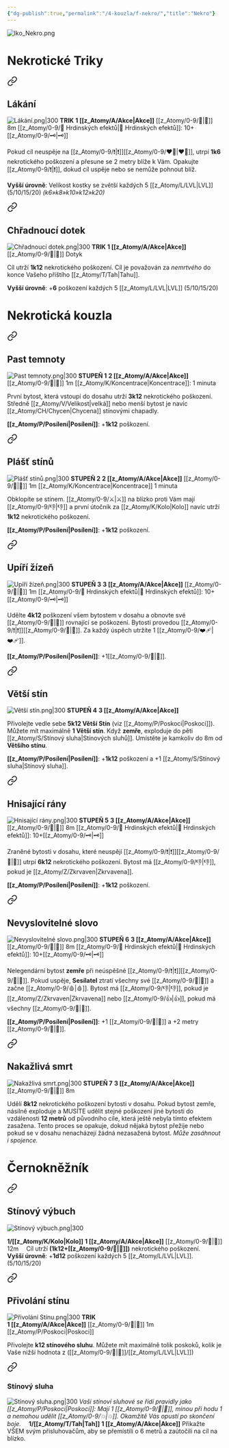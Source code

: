 ```yaml
---
{"dg-publish":true,"permalink":"/4-kouzla/f-nekro/","title":"Nekro"}
---
```


![Iko_Nekro.png](/img/user/z_img/Iko_Nekro.png)
# Nekrotické Triky

<div class="transclusion internal-embed is-loaded"><a class="markdown-embed-link" href="/z-atomy/l/lakani/" aria-label="Open link"><svg xmlns="http://www.w3.org/2000/svg" width="24" height="24" viewBox="0 0 24 24" fill="none" stroke="currentColor" stroke-width="2" stroke-linecap="round" stroke-linejoin="round" class="svg-icon lucide-link"><path d="M10 13a5 5 0 0 0 7.54.54l3-3a5 5 0 0 0-7.07-7.07l-1.72 1.71"></path><path d="M14 11a5 5 0 0 0-7.54-.54l-3 3a5 5 0 0 0 7.07 7.07l1.71-1.71"></path></svg></a><div class="markdown-embed">




## Lákání
![Lákání.png|300](/img/user/z_img/L%C3%A1k%C3%A1n%C3%AD.png)
**TRIK**
**1 [[z_Atomy/A/Akce\|Akce]]**
[[z_Atomy/0-9/🫱\|🫱]] 8m
[[z_Atomy/0-9/📶 Hrdinských efektů\|📶 Hrdinských efektů]]: 10+[[z_Atomy/0-9/🗝\|🗝]]

Pokud cíl neuspěje na [[z_Atomy/0-9/❗\|❗]][[z_Atomy/0-9/❤️‍🔥\|❤️‍🔥]], utrpí **1k6** nekrotického poškození a přesune se 2 metry blíže k Vám. Opakujte [[z_Atomy/0-9/❗\|❗]], dokud cíl uspěje nebo se nemůže pohnout blíž.

**Vyšší úrovně**: Velikost kostky se zvětší každých 5 [[z_Atomy/L/LVL\|LVL]] (5/10/15/20) *(k6»k8»k10»k12»k20)*

</div></div>


<div class="transclusion internal-embed is-loaded"><a class="markdown-embed-link" href="/z-atomy/ch/chradnouci-dotek/" aria-label="Open link"><svg xmlns="http://www.w3.org/2000/svg" width="24" height="24" viewBox="0 0 24 24" fill="none" stroke="currentColor" stroke-width="2" stroke-linecap="round" stroke-linejoin="round" class="svg-icon lucide-link"><path d="M10 13a5 5 0 0 0 7.54.54l3-3a5 5 0 0 0-7.07-7.07l-1.72 1.71"></path><path d="M14 11a5 5 0 0 0-7.54-.54l-3 3a5 5 0 0 0 7.07 7.07l1.71-1.71"></path></svg></a><div class="markdown-embed">




## Chřadnoucí dotek
![Chřadnoucí dotek.png|300](/img/user/z_img/Ch%C5%99adnouc%C3%AD%20dotek.png)
**TRIK**
**1 [[z_Atomy/A/Akce\|Akce]]**
[[z_Atomy/0-9/🫱\|🫱]] Dotyk

Cíl utrží **1k12** nekrotického poškození. 
Cíl je považován za *nemrtvého* do konce Vašeho příštího [[z_Atomy/T/Tah\|Tahu]].

**Vyšší úrovně**: +**6** poškození každých 5 [[z_Atomy/L/LVL\|LVL]] (5/10/15/20)

</div></div>

# Nekrotická kouzla

<div class="transclusion internal-embed is-loaded"><a class="markdown-embed-link" href="/z-atomy/p/past-temnoty/" aria-label="Open link"><svg xmlns="http://www.w3.org/2000/svg" width="24" height="24" viewBox="0 0 24 24" fill="none" stroke="currentColor" stroke-width="2" stroke-linecap="round" stroke-linejoin="round" class="svg-icon lucide-link"><path d="M10 13a5 5 0 0 0 7.54.54l3-3a5 5 0 0 0-7.07-7.07l-1.72 1.71"></path><path d="M14 11a5 5 0 0 0-7.54-.54l-3 3a5 5 0 0 0 7.07 7.07l1.71-1.71"></path></svg></a><div class="markdown-embed">




## Past temnoty
![Past temnoty.png|300](/img/user/z_img/Past%20temnoty.png)
**STUPEŇ 1**
**2 [[z_Atomy/A/Akce\|Akce]]**
[[z_Atomy/0-9/🫱\|🫱]] 1m
[[z_Atomy/K/Koncentrace\|Koncentrace]]: 1 minuta

První bytost, která vstoupí do dosahu utrží **3k12** nekrotického poškození. Středně [[z_Atomy/V/Velikost\|velká]] nebo menší bytost je navíc [[z_Atomy/CH/Chycen\|Chycena]] stínovými chapadly.

**[[z_Atomy/P/Posílení\|Posílení]]**: +**1k12** poškození.

</div></div>


<div class="transclusion internal-embed is-loaded"><a class="markdown-embed-link" href="/z-atomy/p/plast-stinu/" aria-label="Open link"><svg xmlns="http://www.w3.org/2000/svg" width="24" height="24" viewBox="0 0 24 24" fill="none" stroke="currentColor" stroke-width="2" stroke-linecap="round" stroke-linejoin="round" class="svg-icon lucide-link"><path d="M10 13a5 5 0 0 0 7.54.54l3-3a5 5 0 0 0-7.07-7.07l-1.72 1.71"></path><path d="M14 11a5 5 0 0 0-7.54-.54l-3 3a5 5 0 0 0 7.07 7.07l1.71-1.71"></path></svg></a><div class="markdown-embed">




## Plášť stínů
![Plášť stínů.png|300](/img/user/z_img/Pl%C3%A1%C5%A1%C5%A5%20st%C3%ADn%C5%AF.png)
**STUPEŇ 2**
**2 [[z_Atomy/A/Akce\|Akce]]**
[[z_Atomy/0-9/🫱\|🫱]] 1m
[[z_Atomy/K/Koncentrace\|Koncentrace]] 1 minuta

Obklopíte se stínem. [[z_Atomy/0-9/⚔️\|⚔️]] na blízko proti Vám mají [[z_Atomy/0-9/👎\|👎]] a první útočník za [[z_Atomy/K/Kolo\|Kolo]] navíc utrží **1k12** nekrotického poškození.

**[[z_Atomy/P/Posílení\|Posílení]]**: +**1k12** poškození.

</div></div>


<div class="transclusion internal-embed is-loaded"><a class="markdown-embed-link" href="/z-atomy/u/upiri-zizen/" aria-label="Open link"><svg xmlns="http://www.w3.org/2000/svg" width="24" height="24" viewBox="0 0 24 24" fill="none" stroke="currentColor" stroke-width="2" stroke-linecap="round" stroke-linejoin="round" class="svg-icon lucide-link"><path d="M10 13a5 5 0 0 0 7.54.54l3-3a5 5 0 0 0-7.07-7.07l-1.72 1.71"></path><path d="M14 11a5 5 0 0 0-7.54-.54l-3 3a5 5 0 0 0 7.07 7.07l1.71-1.71"></path></svg></a><div class="markdown-embed">




## Upíří žízeň
![Upíří žízeň.png|300](/img/user/z_img/Up%C3%AD%C5%99%C3%AD%20%C5%BE%C3%ADze%C5%88.png)
**STUPEŇ 3**
**3 [[z_Atomy/A/Akce\|Akce]]**
[[z_Atomy/0-9/🫱\|🫱]] 1m
[[z_Atomy/0-9/📶 Hrdinských efektů\|📶 Hrdinských efektů]]: 10+[[z_Atomy/0-9/🗝\|🗝]]

Udělte **4k12** poškození všem bytostem v dosahu a obnovte své [[z_Atomy/0-9/💖\|💖]] rovnající se poškození. 
Bytosti provedou [[z_Atomy/0-9/❗\|❗]][[z_Atomy/0-9/💪\|💪]]. Za každý úspěch utržíte 1 [[z_Atomy/0-9/❤️‍🩹\|❤️‍🩹]].

**[[z_Atomy/P/Posílení\|Posílení]]**: +1[[z_Atomy/0-9/📶\|📶]].

</div></div>


<div class="transclusion internal-embed is-loaded"><a class="markdown-embed-link" href="/z-atomy/v/vetsi-stin/" aria-label="Open link"><svg xmlns="http://www.w3.org/2000/svg" width="24" height="24" viewBox="0 0 24 24" fill="none" stroke="currentColor" stroke-width="2" stroke-linecap="round" stroke-linejoin="round" class="svg-icon lucide-link"><path d="M10 13a5 5 0 0 0 7.54.54l3-3a5 5 0 0 0-7.07-7.07l-1.72 1.71"></path><path d="M14 11a5 5 0 0 0-7.54-.54l-3 3a5 5 0 0 0 7.07 7.07l1.71-1.71"></path></svg></a><div class="markdown-embed">




## Větší stín
![Větší stín.png|300](/img/user/z_img/V%C4%9Bt%C5%A1%C3%AD%20st%C3%ADn.png)
**STUPEŇ 4**
**3 [[z_Atomy/A/Akce\|Akce]]**

Přivolejte vedle sebe **5k12 Větší Stín** (viz [[z_Atomy/P/Poskoci\|Poskoci]]). Můžete mít maximálně **1 Větší stín**. 
Když **zemře**, exploduje do pěti [[z_Atomy/S/Stínový sluha\|Stínových sluhů]]. Umístěte je kamkoliv do 8m od **Většího stínu**.

**[[z_Atomy/P/Posílení\|Posílení]]**: +**1k12** poškození a +1 [[z_Atomy/S/Stínový sluha\|Stínový sluha]].

</div></div>


<div class="transclusion internal-embed is-loaded"><a class="markdown-embed-link" href="/z-atomy/h/hnisajici-rany/" aria-label="Open link"><svg xmlns="http://www.w3.org/2000/svg" width="24" height="24" viewBox="0 0 24 24" fill="none" stroke="currentColor" stroke-width="2" stroke-linecap="round" stroke-linejoin="round" class="svg-icon lucide-link"><path d="M10 13a5 5 0 0 0 7.54.54l3-3a5 5 0 0 0-7.07-7.07l-1.72 1.71"></path><path d="M14 11a5 5 0 0 0-7.54-.54l-3 3a5 5 0 0 0 7.07 7.07l1.71-1.71"></path></svg></a><div class="markdown-embed">




## Hnisající rány
![Hnisající rány.png|300](/img/user/z_img/Hnisaj%C3%ADc%C3%AD%20r%C3%A1ny.png)
**STUPEŇ 5**
**3 [[z_Atomy/A/Akce\|Akce]]**
[[z_Atomy/0-9/🫱\|🫱]] 8m
[[z_Atomy/0-9/📶 Hrdinských efektů\|📶 Hrdinských efektů]]: 10+[[z_Atomy/0-9/🗝\|🗝]]

Zraněné bytosti v dosahu, které neuspějí [[z_Atomy/0-9/❗\|❗]][[z_Atomy/0-9/💪\|💪]] utrpí **6k12** nekrotického poškození.
Bytost má [[z_Atomy/0-9/👎\|👎]], pokud je [[z_Atomy/Z/Zkrvaven\|Zkrvavena]].

**[[z_Atomy/P/Posílení\|Posílení]]**: +**1k12** poškození.

</div></div>


<div class="transclusion internal-embed is-loaded"><a class="markdown-embed-link" href="/z-atomy/n/nevyslovitelne-slovo/" aria-label="Open link"><svg xmlns="http://www.w3.org/2000/svg" width="24" height="24" viewBox="0 0 24 24" fill="none" stroke="currentColor" stroke-width="2" stroke-linecap="round" stroke-linejoin="round" class="svg-icon lucide-link"><path d="M10 13a5 5 0 0 0 7.54.54l3-3a5 5 0 0 0-7.07-7.07l-1.72 1.71"></path><path d="M14 11a5 5 0 0 0-7.54-.54l-3 3a5 5 0 0 0 7.07 7.07l1.71-1.71"></path></svg></a><div class="markdown-embed">




## Nevyslovitelné slovo
![Nevyslovitelné slovo.png|300](/img/user/z_img/Nevysloviteln%C3%A9%20slovo.png)
**STUPEŇ 6**
**3 [[z_Atomy/A/Akce\|Akce]]**
[[z_Atomy/0-9/🏹\|🏹]] 8m
[[z_Atomy/0-9/📶 Hrdinských efektů\|📶 Hrdinských efektů]]: 10+[[z_Atomy/0-9/🗝\|🗝]]

Nelegendární bytost **zemře** při neúspěšné [[z_Atomy/0-9/❗\|❗]][[z_Atomy/0-9/📖\|📖]].
Pokud uspěje, **Sesílatel** ztratí všechny své [[z_Atomy/0-9/💖\|💖]] a začne [[z_Atomy/0-9/🩸\|🩸]].
Bytost má [[z_Atomy/0-9/👎\|👎]], pokud je [[z_Atomy/Z/Zkrvaven\|Zkrvavena]] nebo [[z_Atomy/0-9/👍\|👍]], pokud má všechny [[z_Atomy/0-9/💖\|💖]].

**[[z_Atomy/P/Posílení\|Posílení]]**: +1 [[z_Atomy/0-9/📶\|📶]] a +2 metry [[z_Atomy/0-9/🏹\|🏹]].

</div></div>


<div class="transclusion internal-embed is-loaded"><a class="markdown-embed-link" href="/z-atomy/n/nakazliva-smrt/" aria-label="Open link"><svg xmlns="http://www.w3.org/2000/svg" width="24" height="24" viewBox="0 0 24 24" fill="none" stroke="currentColor" stroke-width="2" stroke-linecap="round" stroke-linejoin="round" class="svg-icon lucide-link"><path d="M10 13a5 5 0 0 0 7.54.54l3-3a5 5 0 0 0-7.07-7.07l-1.72 1.71"></path><path d="M14 11a5 5 0 0 0-7.54-.54l-3 3a5 5 0 0 0 7.07 7.07l1.71-1.71"></path></svg></a><div class="markdown-embed">




## Nakažlivá smrt
![Nakažlivá smrt.png|300](/img/user/z_img/Naka%C5%BEliv%C3%A1%20smrt.png)
**STUPEŇ 7**
**3 [[z_Atomy/A/Akce\|Akce]]**
[[z_Atomy/0-9/🫱\|🫱]] 8m

Udělí **8k12** nekrotického poškození bytosti v dosahu. 
Pokud bytost zemře, násilně exploduje a MUSÍTE udělit stejné poškození jiné bytosti do vzdálenosti **12 metrů** od původního cíle, která ještě nebyla tímto efektem zasažena. 
Tento proces se opakuje, dokud nějaká bytost přežije nebo pokud se v dosahu nenacházejí žádná nezasažená bytost. *Může zasáhnout i spojence.*

</div></div>


# Černokněžník

<div class="transclusion internal-embed is-loaded"><a class="markdown-embed-link" href="/z-atomy/s/stinovy-vybuch/" aria-label="Open link"><svg xmlns="http://www.w3.org/2000/svg" width="24" height="24" viewBox="0 0 24 24" fill="none" stroke="currentColor" stroke-width="2" stroke-linecap="round" stroke-linejoin="round" class="svg-icon lucide-link"><path d="M10 13a5 5 0 0 0 7.54.54l3-3a5 5 0 0 0-7.07-7.07l-1.72 1.71"></path><path d="M14 11a5 5 0 0 0-7.54-.54l-3 3a5 5 0 0 0 7.07 7.07l1.71-1.71"></path></svg></a><div class="markdown-embed">




## Stínový výbuch
![Stínový výbuch.png|300](/img/user/z_img/St%C3%ADnov%C3%BD%20v%C3%BDbuch.png)

**1/[[z_Atomy/K/Kolo\|Kolo]]**
**1 [[z_Atomy/A/Akce\|Akce]]**
[[z_Atomy/0-9/🏹\|🏹]] 12m
⠀
Cíl utrží **(1k12+[[z_Atomy/0-9/📖\|📖]])** nekrotického poškození.
⠀
**Vyšší úrovně**: +**1d12** poškození každých 5 [[z_Atomy/L/LVL\|LVL]]. (5/10/15/20)

</div></div>


<div class="transclusion internal-embed is-loaded"><a class="markdown-embed-link" href="/z-atomy/p/privolani-stinu/" aria-label="Open link"><svg xmlns="http://www.w3.org/2000/svg" width="24" height="24" viewBox="0 0 24 24" fill="none" stroke="currentColor" stroke-width="2" stroke-linecap="round" stroke-linejoin="round" class="svg-icon lucide-link"><path d="M10 13a5 5 0 0 0 7.54.54l3-3a5 5 0 0 0-7.07-7.07l-1.72 1.71"></path><path d="M14 11a5 5 0 0 0-7.54-.54l-3 3a5 5 0 0 0 7.07 7.07l1.71-1.71"></path></svg></a><div class="markdown-embed">




## Přivolání stínu
![Přivolání Stínu.png|300](/img/user/z_img/P%C5%99ivol%C3%A1n%C3%AD%20St%C3%ADnu.png)
**TRIK**  
**1 [[z_Atomy/A/Akce\|Akce]]**
[[z_Atomy/0-9/🫱\|🫱]] 1m
[[z_Atomy/P/Poskoci\|Poskoci]]

Přivolejte **k12 stínového sluhu**.
Můžete mít maximálně tolik poskoků, kolik je Vaše nižší hodnota z ([[z_Atomy/0-9/📖\|📖]]/[[z_Atomy/L/LVL\|LVL]])


<div class="transclusion internal-embed is-loaded"><a class="markdown-embed-link" href="/z-atomy/s/stinovy-sluha/" aria-label="Open link"><svg xmlns="http://www.w3.org/2000/svg" width="24" height="24" viewBox="0 0 24 24" fill="none" stroke="currentColor" stroke-width="2" stroke-linecap="round" stroke-linejoin="round" class="svg-icon lucide-link"><path d="M10 13a5 5 0 0 0 7.54.54l3-3a5 5 0 0 0-7.07-7.07l-1.72 1.71"></path><path d="M14 11a5 5 0 0 0-7.54-.54l-3 3a5 5 0 0 0 7.07 7.07l1.71-1.71"></path></svg></a><div class="markdown-embed">




### Stínový sluha
![Stínový sluha.png|300](/img/user/z_img/St%C3%ADnov%C3%BD%20sluha.png)
*Vaši stínoví sluhové se řídí pravidly jako [[z_Atomy/P/Poskoci\|Poskoci]]:* 
*Mají 1 [[z_Atomy/0-9/💖\|💖]], minou při hodu 1 a nemohou udělit [[z_Atomy/0-9/💥\|💥]]. Okamžitě Vás opustí po skončení boje.*
⠀
**1/[[z_Atomy/T/Tah\|Tah]]** 
**1 [[z_Atomy/A/Akce\|Akce]]**
Přikažte VŠEM svým přisluhovačům, aby se přemístili o 6 metrů a zaútočili na cíl na blízko.

</div></div>


</div></div>

